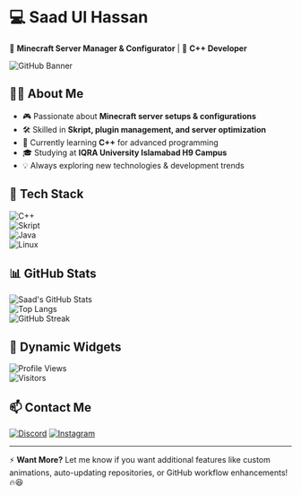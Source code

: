 # 💻 **Saad Ul Hassan**  
🚀 **Minecraft Server Manager & Configurator** | 💾 **C++ Developer**  

![GitHub Banner](https://via.placeholder.com/1000x250?text=Welcome+to+my+GitHub!)  

## 👨‍💻 **About Me**  
- 🎮 Passionate about **Minecraft server setups & configurations**  
- 🛠️ Skilled in **Skript, plugin management, and server optimization**  
- 🌱 Currently learning **C++** for advanced programming  
- 🎓 Studying at **IQRA University Islamabad H9 Campus**  
- 💡 Always exploring new technologies & development trends  

## 🚀 **Tech Stack**  
![C++](https://img.shields.io/badge/C++-blue?style=for-the-badge&logo=c%2B%2B&logoColor=white)  
![Skript](https://img.shields.io/badge/Skript-00A0E4?style=for-the-badge)  
![Java](https://img.shields.io/badge/Java-orange?style=for-the-badge&logo=java&logoColor=white)  
![Linux](https://img.shields.io/badge/Linux-black?style=for-the-badge&logo=linux&logoColor=white)  

## 📊 **GitHub Stats**  
![Saad's GitHub Stats](https://github-readme-stats.vercel.app/api?username=Saadi43&show_icons=true&theme=radical)  
![Top Langs](https://github-readme-stats.vercel.app/api/top-langs/?username=Saadi43&layout=compact&theme=radical)  
![GitHub Streak](https://streak-stats.demolab.com?user=Saadi43&theme=radical)  

## 🌟 **Dynamic Widgets**  
![Profile Views](https://komarev.com/ghpvc/?username=Saadi43&label=Profile+Views&color=red&style=for-the-badge)  
![Visitors](https://visitor-badge.glitch.me/badge?page_id=Saadi43,Saadi43)

## 📫 **Contact Me**  
[![Discord](https://img.shields.io/badge/Discord-%237289DA.svg?style=for-the-badge&logo=discord&logoColor=white)](https://discord.com/@saad123400)
[![Instagram](https://img.shields.io/badge/Instagram-E4405F?style=for-the-badge&logo=instagram&logoColor=white)](https://instagram.com/@saad123400)  

---  
⚡ **Want More?** Let me know if you want additional features like custom animations, auto-updating repositories, or GitHub workflow enhancements! 🔥😆
